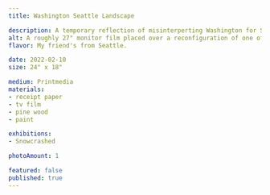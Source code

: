```yaml
---
title: Washington Seattle Landscape

description: A temporary reflection of misinterperting Washington for Seattle.
alt: A roughly 27" monitor film placed over a reconfiguration of one of Joseph Blakes receipt pieces to resemble a mountain.
flavor: My friend's from Seattle.

date: 2022-02-10
size: 24" x 18"

medium: Printmedia
materials:
- receipt paper
- tv film
- pine wood
- paint

exhibitions:
- Snowcrashed

photoAmount: 1

featured: false
published: true
---
```

